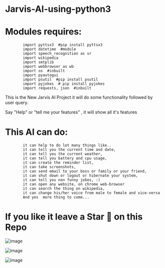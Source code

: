 # Jarvis-AI-using-python3

# Modules requires:
            import pyttsx3  #pip install pyttsx3
            import datetime  #module
            import speech_recognition as sr
            import wikipedia
            import smtplib
            import webbrowser as wb
            import os  #inbuilt
            import pyautogui
            import psutil  #pip install psutil
            import pyjokes  # pip install pyjokes
            import requests, json  #inbuilt


This is the New Jarvis AI Project it will do some functionality followed by user query.

Say "Help" or "tell me your features" , it will show all it's features

# This AI can do:
            it can help to do lot many things like..
            it can tell you the current time and date,
            it can tell you the current weather,
            it can tell you battery and cpu usage,
            it can create the reminder list,
            it can take screenshots,
            it can send email to your boss or family or your friend,
            it can shut down or logout or hibernate your system,
            it can tell you non funny jokes, :)
            it can open any website, on chrome web-browser
            it can search the thing on wikipedia,
            it can change his/her voice from male to female and vice-versa
            And yes  more thing to come...
            
# If you like it leave a Star 🌟 on this Repo

![image](https://user-images.githubusercontent.com/11313549/83199718-64016700-a15f-11ea-8d7e-9b04280841f9.png)

![image](https://user-images.githubusercontent.com/11313549/83199495-ed646980-a15e-11ea-8834-d193af78e21d.png)
            
![image](https://user-images.githubusercontent.com/11313549/83199419-c312ac00-a15e-11ea-865c-54bfebae78bb.png)


